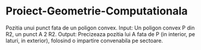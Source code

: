 # Proiect-Geometrie-Computationala

Pozitia unui punct fata de un poligon convex.
Input: Un poligon convex P din R2, un punct A 2 R2.
Output: Precizeaza pozitia lui A fata de P (in interior, pe laturi, in exterior), 
folosind o impartire convenabila pe sectoare.
